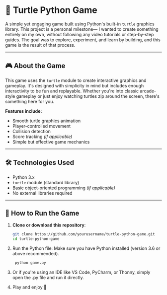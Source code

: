 # 🐢 Turtle Python Game

A simple yet engaging game built using Python's built-in `turtle` graphics library. This project is a personal milestone— I wanted to create something entirely on my own, without following any video tutorials or step-by-step guides. The goal was to explore, experiment, and learn by building, and this game is the result of that process.

---

## 🎮 About the Game

This game uses the `turtle` module to create interactive graphics and gameplay. It's designed with simplicity in mind but includes enough interactivity to be fun and replayable. Whether you're into classic arcade-style gameplay or just enjoy watching turtles zip around the screen, there's something here for you.

**Features include:**
- Smooth turtle graphics animation  
- Player-controlled movement  
- Collision detection  
- Score tracking *(if applicable)*  
- Simple but effective game mechanics  

---

## 🛠️ Technologies Used

- Python 3.x  
- `turtle` module (standard library)  
- Basic object-oriented programming *(if applicable)*  
- No external libraries required  

---

## 🚀 How to Run the Game

1. **Clone or download this repository**:
   ```bash
   git clone https://github.com/yourusername/turtle-python-game.git
   cd turtle-python-game

2. Run the Python file:
Make sure you have Python installed (version 3.6 or above recommended).
   ```bash
    python game.py

3. Or if you're using an IDE like VS Code, PyCharm, or Thonny, simply open the .py file and run it directly.

4. Play and enjoy 🎉